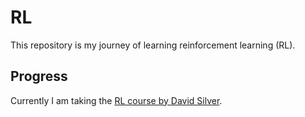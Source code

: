 # RL

This repository is my journey of learning reinforcement learning (RL).


## Progress

Currently I am taking the [RL course by David Silver](https://www.youtube.com/playlist?list=PLqYmG7hTraZBiG_XpjnPrSNw-1XQaM_gB).
